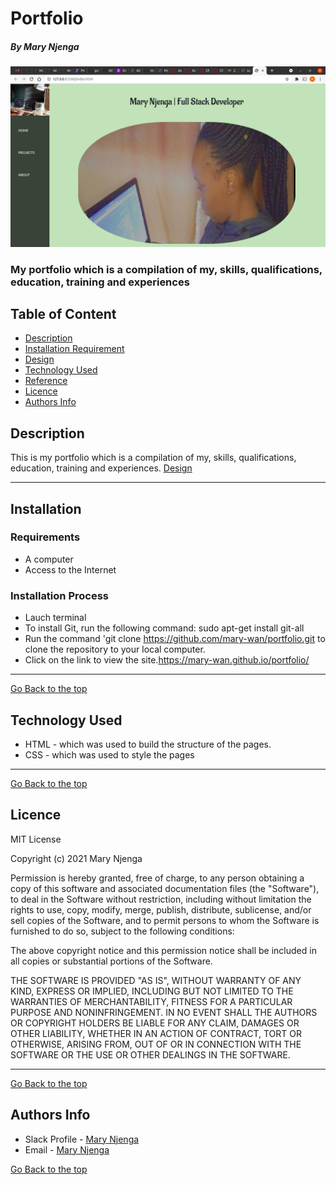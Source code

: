 # Portfolio
##### By Mary Njenga
![Project Image](img/site.png)
### My portfolio which is a compilation of my, skills, qualifications, education, training and experiences
## Table of Content
+ [Description](#description)
+ [Installation Requirement](#Installation)
+ [Design](#design)
+ [Technology Used](#technology-used)
+ [Reference](#reference)
+ [Licence](#licence)
+ [Authors Info](#author-Info)
## Description
This is my portfolio which is a compilation of my, skills, qualifications, education, training and experiences.
[Design](https://www.figma.com/file/XMiDOoF4BPh03RseuO25j3/Portfolio?node-id=9%3A16)
***
## Installation
### Requirements
* A computer
* Access to the Internet
### Installation Process
* Lauch terminal
* To install Git, run the following command: sudo apt-get install git-all
* Run the command 'git clone https://github.com/mary-wan/portfolio.git to clone the repository to your local computer.
* Click on the link to view the site.https://mary-wan.github.io/portfolio/
****
[Go Back to the top](#Portfolio)
## Technology Used
* HTML - which was used to build the structure of the pages.
* CSS - which was used to style the pages 

****
[Go Back to the top](#Portfolio)
## Licence
MIT License

Copyright (c) 2021 Mary Njenga

Permission is hereby granted, free of charge, to any person obtaining a copy
of this software and associated documentation files (the "Software"), to deal
in the Software without restriction, including without limitation the rights
to use, copy, modify, merge, publish, distribute, sublicense, and/or sell
copies of the Software, and to permit persons to whom the Software is
furnished to do so, subject to the following conditions:

The above copyright notice and this permission notice shall be included in all
copies or substantial portions of the Software.

THE SOFTWARE IS PROVIDED "AS IS", WITHOUT WARRANTY OF ANY KIND, EXPRESS OR
IMPLIED, INCLUDING BUT NOT LIMITED TO THE WARRANTIES OF MERCHANTABILITY,
FITNESS FOR A PARTICULAR PURPOSE AND NONINFRINGEMENT. IN NO EVENT SHALL THE
AUTHORS OR COPYRIGHT HOLDERS BE LIABLE FOR ANY CLAIM, DAMAGES OR OTHER
LIABILITY, WHETHER IN AN ACTION OF CONTRACT, TORT OR OTHERWISE, ARISING FROM,
OUT OF OR IN CONNECTION WITH THE SOFTWARE OR THE USE OR OTHER DEALINGS IN THE
SOFTWARE.


****
[Go Back to the top](#Portfolio)
## Authors Info
* Slack Profile - [Mary Njenga](https://app.slack.com/client/T077KKCG6/GLRQR61NW/user_profile/U027VKL1WLT?cdn_fallback=1)
* Email - [Mary Njenga](mary.njenga@student.moringaschool.com)

[Go Back to the top](#Portfolio)